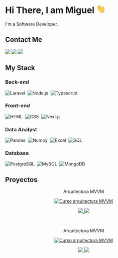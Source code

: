 <h1>Hi There, I am Miguel <img  src="https://raw.githubusercontent.com/ABSphreak/ABSphreak/master/gifs/Hi.gif" width="30px"></h1>
I'm a Software Developer.

<h2>Contact Me</h2>
<p>
  <a href="mailto:migueldev81@gmail.com" target="_blank"><img height="28" src = "https://img.shields.io/badge/gmail-c14438?&style=for-the-badge&logo=gmail&logoColor=white"></a>
   <a href="mailto:migueldev81@gmail.com" target="_blank"><img height="28" src = "https://img.shields.io/badge/whatsapp-1FAC3E?&style=for-the-badge&logo=whatsapp&logoColor=white"></a>
  <a href="https://www.linkedin.com/in/miguel-cabezas-472427249/" target="_blank"> <img height="28" src = "https://img.shields.io/badge/-LinkedIn-0e76a8?style=for-the-badge&logo=Linkedin&logoColor=white"></a>

## My Stack
### Back-end
![Laravel](https://img.shields.io/badge/-Laravel-05122A?style=flat&logo=laravel)&nbsp;
![Node.js](https://img.shields.io/badge/-Node.js-05122A?style=flat&logo=node.js)&nbsp;
![Typescript](https://img.shields.io/badge/-Typescript-05122A?style=flat&logo=typescript)&nbsp;

### Front-end
![HTML](https://img.shields.io/badge/-HTML-05122A?style=flat&logo=HTML5)&nbsp;
![CSS](https://img.shields.io/badge/-CSS-05122A?style=flat&logo=CSS3&logoColor=1572B6)&nbsp;
![Next.js](https://img.shields.io/badge/-Next.js-05122A?style=flat&logo=next.js)&nbsp;
### Data Analyst
![Pandas](https://img.shields.io/badge/-Pandas-05122A?style=flat&logo=pandas)&nbsp;
![Numpy](https://img.shields.io/badge/-Numpy-05122A?style=flat&logo=numpy&logoColor=1572B6)&nbsp;
![Excel](https://img.shields.io/badge/-Excel-05122A?style=flat&logo=excel)&nbsp;
![SQL](https://img.shields.io/badge/-SQL-05122A?style=flat&logo=sql&logoColor=563D7C)&nbsp;
### Database
![PostgreSQL](https://img.shields.io/badge/-PostgreSQL-05122A?style=flat&logo=postgresql&logoColor=336791)&nbsp;
![MySQL](https://img.shields.io/badge/-MySQL-05122A?style=flat&logo=mysql&logoColor=4479A1)&nbsp;
![MongoDB](https://img.shields.io/badge/-Mongodb-05122A?style=flat&logo=mongodb&logoColor=4479A1)&nbsp;

## Proyectos
<p align="center">Arquitectura MVVM<p>
<div align="center">                                       
<a href="https://github.com/ArisGuimera/SimpleAndroidMVVM" target="_blank"><img src="https://i.imgur.com/7uCBigG.jpg" width="400" alt="Curso arquitectura MVVM"></a>
<br>
<p>
<a href="https://github.com/ArisGuimera/SimpleAndroidMVVM" target="_blank">
<img src="https://img.shields.io/badge/C%C3%93DIGO-80ffaa?style=for-the-badge&logo=github&logoColor=black">
</a>
<a href="https://youtu.be/hhhSMXi0R3E" target="_blank">
<img src="https://img.shields.io/badge/-Youtube-green?style=for-the-badge&color=3fFD7f">
</a>
</p>
</div>

<br>
<p align="center">Arquitectura MVVM<p>
<div align="center">                                       
<a href="https://github.com/ArisGuimera/SimpleAndroidMVVM" target="_blank"><img src="https://i.imgur.com/7uCBigG.jpg" width="400" alt="Curso arquitectura MVVM"></a>
<br>
<p>
<a href="https://github.com/ArisGuimera/SimpleAndroidMVVM" target="_blank">
<img src="https://img.shields.io/badge/C%C3%93DIGO-80ffaa?style=for-the-badge&logo=github&logoColor=black">
</a>
<a href="https://youtu.be/hhhSMXi0R3E" target="_blank">
<img src="https://img.shields.io/badge/-Youtube-green?style=for-the-badge&color=3fFD7f">
</a>
</p>
</div>
                                                                                      
